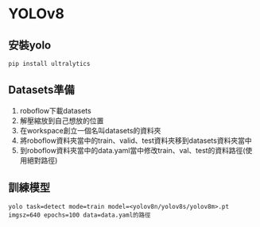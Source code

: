 # YOLOv8

## 安裝yolo

```shell
pip install ultralytics
```

## Datasets準備

1. roboflow下載datasets
2. 解壓縮放到自己想放的位置
3. 在workspace創立一個名叫datasets的資料夾
4. 將roboflow資料夾當中的train、valid、test資料夾移到datasets資料夾當中
5. 到roboflow資料夾當中的data.yaml當中修改train、val、test的資料路徑(使用絕對路徑)

## 訓練模型

``` shell
yolo task=detect mode=train model=<yolov8n/yolov8s/yolov8m>.pt imgsz=640 epochs=100 data=data.yaml的路徑
```
